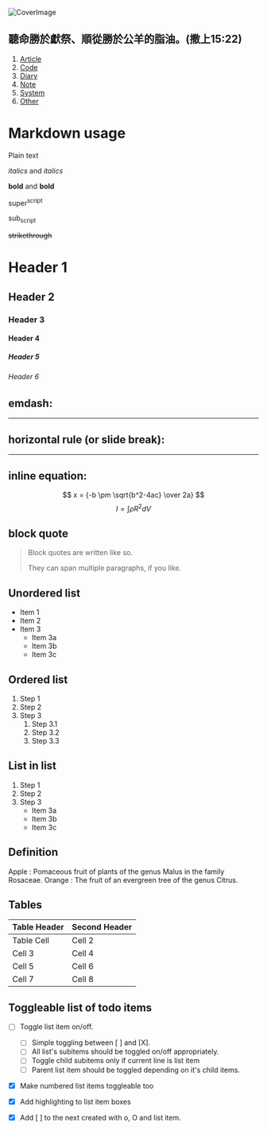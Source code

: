 
![CoverImage](/home/kwtsang/Dropbox/wiki/markdown/DSC03524.JPG "CoverImage")

聽命勝於獻祭、順從勝於公羊的脂油。(撒上15:22)
---


1. [Article](article/article)
2. [Code](code/code)
3. [Diary](diary/diary)
4. [Note](note/note)
5. [System](system/system)
6. [Other](other/other)

# Markdown usage

Plain text

*italics* and _italics_

**bold** and __bold__

super<sup>script</sup>

sub<sub>script</sub>

<s>strikethrough</s>

# Header 1

## Header 2

### Header 3

#### Header 4

##### Header 5

###### Header 6

## emdash:

---

## horizontal rule (or slide break):

***

## inline equation:

$$
x = {-b \pm \sqrt{b^2-4ac} \over 2a}
$$
$$
I = \int \rho R^{2} dV
$$

## block quote

> Block quotes are
> written like so.
>
> They can span multiple paragraphs,
> if you like.


## Unordered list

* Item 1
* Item 2
* Item 3
    * Item 3a
    * Item 3b
    * Item 3c

## Ordered list

1. Step 1
2. Step 2
3. Step 3
    1. Step 3.1
    2. Step 3.2
    3. Step 3.3

## List in list

1. Step 1
2. Step 2
3. Step 3
    * Item 3a
    * Item 3b
    * Item 3c

## Definition

Apple
:   Pomaceous fruit of plants of the genus Malus in
    the family Rosaceae.
Orange
:   The fruit of an evergreen tree of the genus Citrus.

## Tables

| Table Header  | Second Header |
| ------------- | ------------- |
| Table Cell    | Cell 2        |
| Cell 3        | Cell 4        |
| Cell 5        | Cell 6        |
| Cell 7        | Cell 8        |

## Toggleable list of todo items 

  * [ ] Toggle list item on/off.
    * [ ] Simple toggling between [ ] and [X].
    * [ ] All list's subitems should be toggled on/off appropriately.
    * [ ] Toggle child subitems only if current line is list item
    * [ ] Parent list item should be toggled depending on it's child items.
  * [X] Make numbered list items toggleable too
  * [X] Add highlighting to list item boxes
  * [X] Add [ ] to the next created with o, O and <CR> list item.


